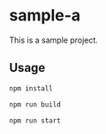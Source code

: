 # sample-a

This is a sample project.

## Usage

```bash
npm install
```

```bash
npm run build
```

```bash
npm run start
```
